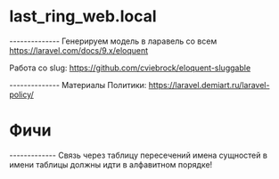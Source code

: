 # last_ring_web.local
-------------- Генерируем модель в ларавель со всем
https://laravel.com/docs/9.x/eloquent


Работа со slug:
https://github.com/cviebrock/eloquent-sluggable

-------------- Материалы
Политики: https://laravel.demiart.ru/laravel-policy/

# Фичи
------------- Связь через таблицу пересечений
имена сущностей в имени таблицы должны идти в алфавитном порядке!
